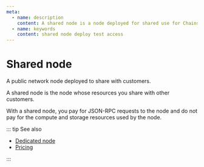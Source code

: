 ```yaml
---
meta:
  - name: description
    content: A shared node is a node deployed for shared use for Chainstack managed blockchain services users.
  - name: keywords
    content: shared node deploy test access
---
```


# Shared node

A public network node deployed to share with customers.

A shared node is the node whose resources you share with other customers.

With a shared node, you pay for JSON-RPC requests to the node and do not pay for the compute and storage resources used by the node.

::: tip See also

* [Dedicated node](/glossary/dedicated-node)
* <a href="https://chainstack.com/pricing/" target="_blank">Pricing</a>

:::
